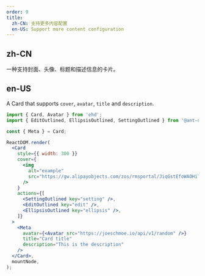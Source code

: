 ```yaml
---
order: 9
title:
  zh-CN: 支持更多内容配置
  en-US: Support more content configuration
---
```


## zh-CN

一种支持封面、头像、标题和描述信息的卡片。

## en-US

A Card that supports `cover`, `avatar`, `title` and `description`.

```jsx
import { Card, Avatar } from 'ehd';
import { EditOutlined, EllipsisOutlined, SettingOutlined } from '@ant-design/icons';

const { Meta } = Card;

ReactDOM.render(
  <Card
    style={{ width: 300 }}
    cover={
      <img
        alt="example"
        src="https://gw.alipayobjects.com/zos/rmsportal/JiqGstEfoWAOHiTxclqi.png"
      />
    }
    actions={[
      <SettingOutlined key="setting" />,
      <EditOutlined key="edit" />,
      <EllipsisOutlined key="ellipsis" />,
    ]}
  >
    <Meta
      avatar={<Avatar src="https://joeschmoe.io/api/v1/random" />}
      title="Card title"
      description="This is the description"
    />
  </Card>,
  mountNode,
);
```
